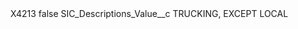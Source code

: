 <?xml version="1.0" encoding="UTF-8"?>
<CustomMetadata xmlns="http://soap.sforce.com/2006/04/metadata" xmlns:xsi="http://www.w3.org/2001/XMLSchema-instance" xmlns:xsd="http://www.w3.org/2001/XMLSchema">
    <label>X4213</label>
    <protected>false</protected>
    <values>
        <field>SIC_Descriptions_Value__c</field>
        <value xsi:type="xsd:string">TRUCKING, EXCEPT LOCAL</value>
    </values>
</CustomMetadata>
